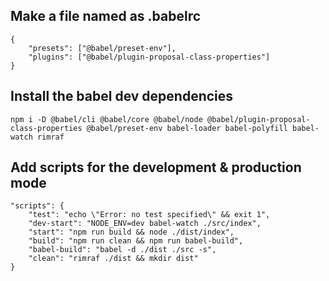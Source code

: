 ## Make a file named as .babelrc
```
{
	"presets": ["@babel/preset-env"],
	"plugins": ["@babel/plugin-proposal-class-properties"]
}
```

## Install the babel dev dependencies
```
npm i -D @babel/cli @babel/core @babel/node @babel/plugin-proposal-class-properties @babel/preset-env babel-loader babel-polyfill babel-watch rimraf
```

## Add scripts for the development & production mode
```
"scripts": {
    "test": "echo \"Error: no test specified\" && exit 1",
    "dev-start": "NODE_ENV=dev babel-watch ./src/index",
    "start": "npm run build && node ./dist/index",
    "build": "npm run clean && npm run babel-build",
    "babel-build": "babel -d ./dist ./src -s",
    "clean": "rimraf ./dist && mkdir dist"
}
```